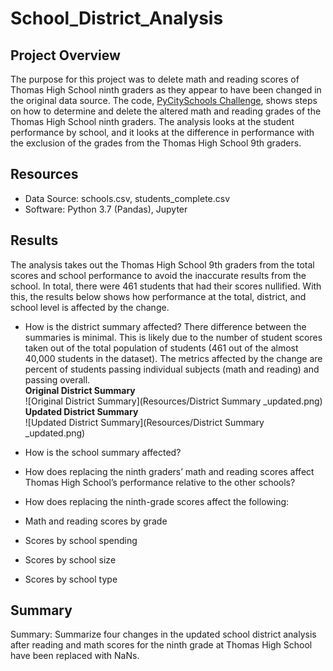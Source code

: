 # School_District_Analysis

## Project Overview
The purpose for this project was to delete math and reading scores of Thomas High School ninth graders as they appear to have been changed in the original data source. The code, [PyCitySchools Challenge](https://github.com/jinnabelle/School_District_Analysis/blob/main/PyCitySchools_Challenge.ipynb), shows steps on how to determine and delete the altered math and reading grades of the Thomas High School ninth graders. The analysis looks at the student performance by school, and it looks at the difference in performance with the exclusion of the grades from the Thomas High School 9th graders.


## Resources
- Data Source: schools.csv, students_complete.csv
- Software: Python 3.7 (Pandas), Jupyter

## Results 
The analysis takes out the Thomas High School 9th graders from the total scores and school performance to avoid the inaccurate results from the school. In total, there were 461 students that had their scores nullified. With this, the results below shows how performance at the total, district, and school level is affected by the change.

* How is the district summary affected?
There difference between the summaries is minimal. This is likely due to the number of student scores taken out of the total population of students (461 out of the almost 40,000 students in the dataset).  The metrics affected by the change are percent of students passing individual subjects (math and reading) and passing overall. <br>
**Original District Summary**<br>
![Original District Summary](Resources/District Summary _updated.png)<br>
**Updated District Summary**<br>
![Updated District Summary](Resources/District Summary _updated.png)<br>

* How is the school summary affected?
* How does replacing the ninth graders’ math and reading scores affect Thomas High School’s performance relative to the other schools?
* How does replacing the ninth-grade scores affect the following:
* Math and reading scores by grade
* Scores by school spending
* Scores by school size
* Scores by school type


## Summary
Summary: Summarize four changes in the updated school district analysis after reading and math scores for the ninth grade at Thomas High School have been replaced with NaNs.
